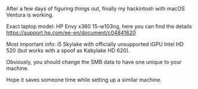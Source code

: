 After a few days of figuring things out, finally my hackintosh with macOS Ventura is working.

Exact laptop model: HP Envy x360 15-w103ng, here you can find the details https://support.hp.com/ee-en/document/c04841620

Most important info: i5 Skylake with officially unsupported iGPU Intel HD 520 (but works with a spoof as Kabylake HD 620).

Obviously, you should change the SMB data to have one unique to your machine.

Hope it saves someone time while setting up a similar machine.
